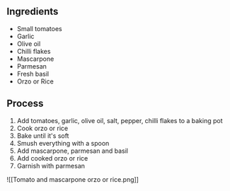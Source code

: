 ## Ingredients
- Small tomatoes
- Garlic
- Olive oil
- Chilli flakes
- Mascarpone
- Parmesan
- Fresh basil
- Orzo or Rice

## Process
1. Add tomatoes, garlic, olive oil, salt, pepper, chilli flakes to a baking pot
2. Cook orzo or rice
3. Bake until it's soft
4. Smush everything with a spoon
5. Add mascarpone, parmesan and basil
6. Add cooked orzo or rice
7. Garnish with parmesan

![[Tomato and mascarpone orzo or rice.png]]